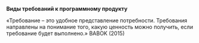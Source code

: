 **Виды требований к программному продукту**

«Требование – это удобное представление потребности. Требования направлены на понимание того, какую ценность можно получить, если требование будет выполнено.» BABOK (2015)